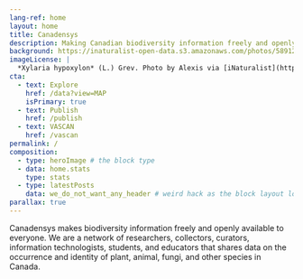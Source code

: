 ```yaml
---
lang-ref: home
layout: home
title: Canadensys
description: Making Canadian biodiversity information freely and openly available 
background: https://inaturalist-open-data.s3.amazonaws.com/photos/58912610/original.jpeg
imageLicense: |
  *Xylaria hypoxylon* (L.) Grev. Photo by Alexis via [iNaturalist](https://www.gbif.org/occurrence/2542961803)
cta:
  - text: Explore
    href: /data?view=MAP
    isPrimary: true
  - text: Publish
    href: /publish
  - text: VASCAN
    href: /vascan
permalink: /
composition:
  - type: heroImage # the block type
  - data: home.stats
    type: stats
  - type: latestPosts
    data: we_do_not_want_any_header # weird hack as the block layout looks for a data element and falls back to the page if none is present
parallax: true
---
```


Canadensys makes biodiversity information freely and openly available to everyone. We are a network of researchers, collectors, curators, information technologists, students, and educators that shares data on the occurrence and identity of plant, animal, fungi, and other species in Canada.
